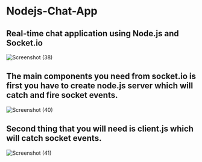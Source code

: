 # Nodejs-Chat-App
## Real-time chat application using Node.js and Socket.io
![Screenshot (38)](https://user-images.githubusercontent.com/40575397/90860548-d6bd5f80-e3a7-11ea-8ca0-3f102fdc4cf4.png)
## The main components you need from socket.io is first you have to create node.js server which will catch and fire socket events.
![Screenshot (40)](https://user-images.githubusercontent.com/40575397/90860931-88f52700-e3a8-11ea-8121-f00875cb71a3.png)
## Second thing that you will need is client.js which will catch socket events.
![Screenshot (41)](https://user-images.githubusercontent.com/40575397/90860971-a1fdd800-e3a8-11ea-8138-c61c118bbac2.png)
